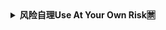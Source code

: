 <details><summary><b>风险自理Use At Your Own Risk🈲</summary>

### zg疫苗问题多z方转而攻击德国
https://www.rfi.fr/cn/%E4%B8%AD%E5%9B%BD/20210124-%E4%B8%AD%E5%9B%BD%E7%96%AB%E8%8B%97%E9%97%AE%E9%A2%98%E5%A4%9A-%E4%B8%AD%E6%96%B9%E8%BD%AC%E8%80%8C%E6%94%BB%E5%87%BB%E5%BE%B7%E5%9B%BD

明镜》周刊首先报道说，zg本来希望在新冠疫苗的竞跑中跑在最前沿，但却未能如愿。现在zg的宣c机构开始散布有针对性的虚假信息，以扭曲竞争。

明镜》周刊以及随后跟进报道的《焦点》周刊等均认为，这是zg故意扭曲事实，散布虚假消息。
z方想以此显示：zg的疫苗光芒四射，西方的疫苗则不行。

多份德国媒体认为，这是因为zg的疫苗在国际比赛中处于落后地位，科x疫苗的有效性不高。

zg《环q时报》不久前报道说，BionTech/辉瑞疫苗效率不高，是在时间紧迫的情况下研发的。

《焦点》周刊，慕尼黑《水星报》等多份媒体批评说：z方抹黑该疫苗，是要撑扶本g疫苗。

</details>
</details>
